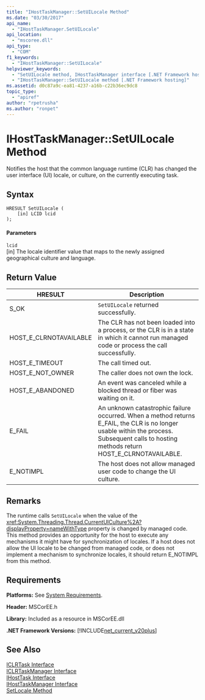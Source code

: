 ```yaml
---
title: "IHostTaskManager::SetUILocale Method"
ms.date: "03/30/2017"
api_name: 
  - "IHostTaskManager.SetUILocale"
api_location: 
  - "mscoree.dll"
api_type: 
  - "COM"
f1_keywords: 
  - "IHostTaskManager::SetUILocale"
helpviewer_keywords: 
  - "SetUILocale method, IHostTaskManager interface [.NET Framework hosting]"
  - "IHostTaskManager::SetUILocale method [.NET Framework hosting]"
ms.assetid: d0c87a9c-ea81-4237-a16b-c22b36ec9dc8
topic_type: 
  - "apiref"
author: "rpetrusha"
ms.author: "ronpet"
---
```

# IHostTaskManager::SetUILocale Method
Notifies the host that the common language runtime (CLR) has changed the user interface (UI) locale, or culture, on the currently executing task.  

## Syntax  

```  
HRESULT SetUILocale (  
    [in] LCID lcid  
);  
```  

#### Parameters  
 `lcid`  
 [in] The locale identifier value that maps to the newly assigned geographical culture and language.  

## Return Value  


|HRESULT|Description|  
|-------------|-----------------|  
|S_OK|`SetUILocale` returned successfully.|  
|HOST_E_CLRNOTAVAILABLE|The CLR has not been loaded into a process, or the CLR is in a state in which it cannot run managed code or process the call successfully.|  
|HOST_E_TIMEOUT|The call timed out.|  
|HOST_E_NOT_OWNER|The caller does not own the lock.|  
|HOST_E_ABANDONED|An event was canceled while a blocked thread or fiber was waiting on it.|  
|E_FAIL|An unknown catastrophic failure occurred. When a method returns E_FAIL, the CLR is no longer usable within the process. Subsequent calls to hosting methods return HOST_E_CLRNOTAVAILABLE.|  
|E_NOTIMPL|The host does not allow managed user code to change the UI culture.|  

## Remarks  
 The runtime calls `SetUILocale` when the value of the <xref:System.Threading.Thread.CurrentUICulture%2A?displayProperty=nameWithType> property is changed by managed code. This method provides an opportunity for the host to execute any mechanisms it might have for synchronization of locales. If a host does not allow the UI locale to be changed from managed code, or does not implement a mechanism to synchronize locales, it should return E_NOTIMPL from this method.  

## Requirements  
 **Platforms:** See [System Requirements](../../../../docs/framework/get-started/system-requirements.md).  

 **Header:** MSCorEE.h  

 **Library:** Included as a resource in MSCorEE.dll  

 **.NET Framework Versions:** [!INCLUDE[net_current_v20plus](../../../../includes/net-current-v20plus-md.md)]  

## See Also  
 [ICLRTask Interface](../../../../docs/framework/unmanaged-api/hosting/iclrtask-interface.md)  
 [ICLRTaskManager Interface](../../../../docs/framework/unmanaged-api/hosting/iclrtaskmanager-interface.md)  
 [IHostTask Interface](../../../../docs/framework/unmanaged-api/hosting/ihosttask-interface.md)  
 [IHostTaskManager Interface](../../../../docs/framework/unmanaged-api/hosting/ihosttaskmanager-interface.md)  
 [SetLocale Method](../../../../docs/framework/unmanaged-api/hosting/ihosttaskmanager-setlocale-method.md)
